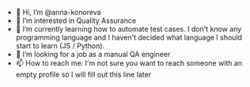 - 👋 Hi, I’m @anna-konoreva
- 👀 I’m interested in Quality Assurance
- 🌱 I’m currently learning how to automate test cases. I don't know any programming language and I haven't decided what language I should start to learn (JS / Python).
- 💞️ I’m looking for a job as a manual QA engineer
- 📫 How to reach me: I'm not sure you want to reach someone with an empty profile so I will fill out this line later

<!---
anna-konoreva/anna-konoreva is a ✨ special ✨ repository because its `README.md` (this file) appears on your GitHub profile.
You can click the Preview link to take a look at your changes.
--->

